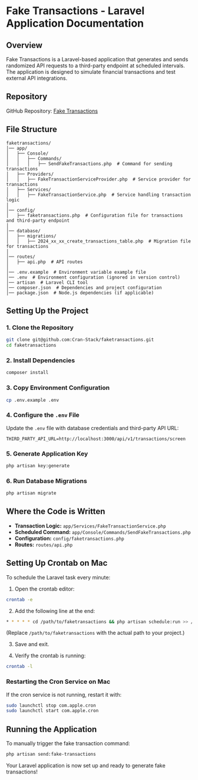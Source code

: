 # Fake Transactions - Laravel Application Documentation

## Overview
Fake Transactions is a Laravel-based application that generates and sends randomized API requests to a third-party endpoint at scheduled intervals. The application is designed to simulate financial transactions and test external API integrations.

## Repository
GitHub Repository: [Fake Transactions](git@github.com:Cran-Stack/faketransactions.git)

## File Structure
```
faketransactions/
│── app/
│   ├── Console/
│   │   ├── Commands/
│   │   │   ├── SendFakeTransactions.php  # Command for sending transactions
│   ├── Providers/
│   │   ├── FakeTransactionServiceProvider.php  # Service provider for transactions
│   ├── Services/
│   │   ├── FakeTransactionService.php  # Service handling transaction logic
│
│── config/
│   ├── faketransactions.php  # Configuration file for transactions and third-party endpoint
│
│── database/
│   ├── migrations/
│   │   ├── 2024_xx_xx_create_transactions_table.php  # Migration file for transactions
│
│── routes/
│   ├── api.php  # API routes
│
│── .env.example  # Environment variable example file
│── .env  # Environment configuration (ignored in version control)
│── artisan  # Laravel CLI tool
│── composer.json  # Dependencies and project configuration
│── package.json  # Node.js dependencies (if applicable)
```

## Setting Up the Project

### 1. Clone the Repository
```sh
git clone git@github.com:Cran-Stack/faketransactions.git
cd faketransactions
```

### 2. Install Dependencies
```sh
composer install
```

### 3. Copy Environment Configuration
```sh
cp .env.example .env
```

### 4. Configure the `.env` File
Update the `.env` file with database credentials and third-party API URL:
```
THIRD_PARTY_API_URL=http://localhost:3000/api/v1/transactions/screen
```

### 5. Generate Application Key
```sh
php artisan key:generate
```

### 6. Run Database Migrations
```sh
php artisan migrate
```

## Where the Code is Written
- **Transaction Logic:** `app/Services/FakeTransactionService.php`
- **Scheduled Command:** `app/Console/Commands/SendFakeTransactions.php`
- **Configuration:** `config/faketransactions.php`
- **Routes:** `routes/api.php`

## Setting Up Crontab on Mac

To schedule the Laravel task every minute:

1. Open the crontab editor:
```sh
crontab -e
```

2. Add the following line at the end:
```sh
* * * * * cd /path/to/faketransactions && php artisan schedule:run >> /dev/null 2>&1
```
(Replace `/path/to/faketransactions` with the actual path to your project.)

3. Save and exit.

4. Verify the crontab is running:
```sh
crontab -l
```

### Restarting the Cron Service on Mac
If the cron service is not running, restart it with:
```sh
sudo launchctl stop com.apple.cron
sudo launchctl start com.apple.cron
```

## Running the Application
To manually trigger the fake transaction command:
```sh
php artisan send:fake-transactions
```

Your Laravel application is now set up and ready to generate fake transactions!

